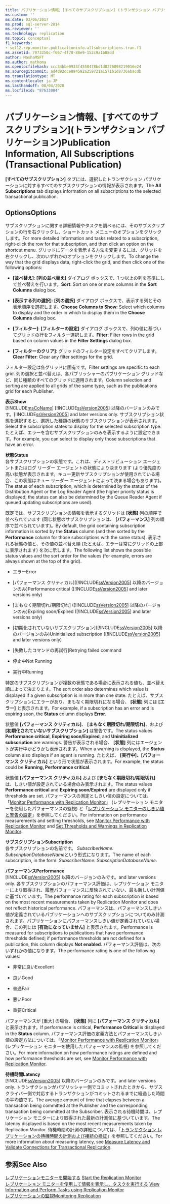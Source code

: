 ```yaml
---
title: パブリケーション情報、[すべてのサブスクリプション] (トランザクション パブリケーション) | Microsoft Docs
ms.custom: ''
ms.date: 03/06/2017
ms.prod: sql-server-2014
ms.reviewer: ''
ms.technology: replication
ms.topic: conceptual
f1_keywords:
- sql12.rep.monitor.publicationinfo.allsubscriptions.tran.f1
ms.assetid: 7073350c-f667-4f70-88e9-152c9a1b08dd
author: MashaMSFT
ms.author: mathoma
ms.openlocfilehash: ccc34bbe0933f4558478bd1d8276898219016e24
ms.sourcegitcommit: ad4d92dce894592a259721a1571b1d8736abacdb
ms.translationtype: MT
ms.contentlocale: ja-JP
ms.lasthandoff: 08/04/2020
ms.locfileid: "87633084"
---
```

# <a name="publication-information-all-subscriptions-transactional-publication"></a><span data-ttu-id="c46d3-102">パブリケーション情報、[すべてのサブスクリプション]\(トランザクション パブリケーション)</span><span class="sxs-lookup"><span data-stu-id="c46d3-102">Publication Information, All Subscriptions (Transactional Publication)</span></span>
  <span data-ttu-id="c46d3-103">**[すべてのサブスクリプション]** タブには、選択したトランザクション パブリケーションに対するすべてのサブスクリプションの情報が表示されます。</span><span class="sxs-lookup"><span data-stu-id="c46d3-103">The **All Subscriptions** tab displays information on all subscriptions to the selected transactional publication.</span></span>  
  
## <a name="options"></a><span data-ttu-id="c46d3-104">Options</span><span class="sxs-lookup"><span data-stu-id="c46d3-104">Options</span></span>  
 <span data-ttu-id="c46d3-105">サブスクリプションに関する詳細情報やタスクを調べるには、そのサブスクリプションの行を右クリックし、ショートカット メニューのオプションをクリックします。</span><span class="sxs-lookup"><span data-stu-id="c46d3-105">For more detailed information and tasks related to a subscription, right-click the row for that subscription, and then click an option on the shortcut menu.</span></span> <span data-ttu-id="c46d3-106">グリッドにデータを表示する方法を変更するには、グリッドを右クリックし、次のいずれかのオプションをクリックします。</span><span class="sxs-lookup"><span data-stu-id="c46d3-106">To change the way that the grid displays data, right-click the grid, and then click one of the following options:</span></span>  
  
-   <span data-ttu-id="c46d3-107">**[並べ替え]**: **[列の並べ替え]** ダイアログ ボックスで、1 つ以上の列を基準にして並べ替えを行います。</span><span class="sxs-lookup"><span data-stu-id="c46d3-107">**Sort**: Sort on one or more columns in the **Sort Columns** dialog box.</span></span>  
  
-   <span data-ttu-id="c46d3-108">**[表示する列の選択]**: **[列の選択]** ダイアログ ボックスで、表示する列とその表示順序を選択します。</span><span class="sxs-lookup"><span data-stu-id="c46d3-108">**Choose Columns to Show**: Select which columns to display and the order in which to display them in the **Choose Columns** dialog box.</span></span>  
  
-   <span data-ttu-id="c46d3-109">**[フィルター]**: **[フィルターの設定]** ダイアログ ボックスで、列の値に基づいてグリッドの行をフィルター選択します。</span><span class="sxs-lookup"><span data-stu-id="c46d3-109">**Filter**: Filter rows in the grid based on column values in the **Filter Settings** dialog box.</span></span>  
  
-   <span data-ttu-id="c46d3-110">**[フィルターのクリア]**: グリッドのフィルター設定をすべてクリアします。</span><span class="sxs-lookup"><span data-stu-id="c46d3-110">**Clear Filter**: Clear any filter settings for the grid.</span></span>  
  
 <span data-ttu-id="c46d3-111">フィルター設定は各グリッドに固有です。</span><span class="sxs-lookup"><span data-stu-id="c46d3-111">Filter settings are specific to each grid.</span></span> <span data-ttu-id="c46d3-112">列の選択と並べ替えは、各パブリッシャーのパブリケーション グリッドなど、同じ種類のすべてのグリッドに適用されます。</span><span class="sxs-lookup"><span data-stu-id="c46d3-112">Column selection and sorting are applied to all grids of the same type, such as the publications grid for each Publisher.</span></span>  
  
 <span data-ttu-id="c46d3-113">**表示**</span><span class="sxs-lookup"><span data-stu-id="c46d3-113">**Show**</span></span>  
 [!INCLUDE[msCoName](../../includes/msconame-md.md)] <span data-ttu-id="c46d3-114">[!INCLUDE[ssVersion2005](../../includes/ssversion2005-md.md)] 以降のバージョンのみです。</span><span class="sxs-lookup"><span data-stu-id="c46d3-114">[!INCLUDE[ssVersion2005](../../includes/ssversion2005-md.md)] and later versions only.</span></span> <span data-ttu-id="c46d3-115">サブスクリプション状態を選択すると、選択した種類の状態のサブスクリプションが表示されます。</span><span class="sxs-lookup"><span data-stu-id="c46d3-115">Select the subscription states to display for the selected subscription type.</span></span> <span data-ttu-id="c46d3-116">たとえば、エラーを含むサブスクリプションのみを表示するように設定できます。</span><span class="sxs-lookup"><span data-stu-id="c46d3-116">For example, you can select to display only those subscriptions that have an error.</span></span>  
  
 <span data-ttu-id="c46d3-117">**状態**</span><span class="sxs-lookup"><span data-stu-id="c46d3-117">**Status**</span></span>  
 <span data-ttu-id="c46d3-118">各サブスクリプションの状態です。これは、ディストリビューション エージェントまたはログ リーダー エージェントの状態により決まります (より優先度の高い状態が表示されます。キュー更新サブスクリプションが使用されている場合、この状態はキュー リーダー エージェントによって決まる場合もあります)。</span><span class="sxs-lookup"><span data-stu-id="c46d3-118">The status of each subscription, which is determined by the status of the Distribution Agent or the Log Reader Agent (the higher priority status is displayed; the status can also be determined by the Queue Reader Agent if queued updating subscriptions are used).</span></span>  
  
 <span data-ttu-id="c46d3-119">既定では、サブスクリプションの情報を表示するグリッドは **[状態]** 列の順序で並べられています (同じ状態のサブスクリプションは、 **[パフォーマンス]** 列の順序で並べられています)。</span><span class="sxs-lookup"><span data-stu-id="c46d3-119">By default, the grid containing subscription information is sorted by the **Status** column (and then sorted by the **Performance** column for those subscriptions with the same status).</span></span> <span data-ttu-id="c46d3-120">表示される状態の値と、その値の並べ替え順 (たとえば、エラーは常にグリッドの上部に表示されます) を次に示します。</span><span class="sxs-lookup"><span data-stu-id="c46d3-120">The following list shows the possible status values and the sort order for the values (for example, errors are always shown at the top of the grid).</span></span>  
  
-   <span data-ttu-id="c46d3-121">エラー</span><span class="sxs-lookup"><span data-stu-id="c46d3-121">Error</span></span>  
  
-   <span data-ttu-id="c46d3-122">[パフォーマンス クリティカル]\([!INCLUDE[ssVersion2005](../../includes/ssversion2005-md.md)] 以降のバージョンのみ)</span><span class="sxs-lookup"><span data-stu-id="c46d3-122">Performance critical ([!INCLUDE[ssVersion2005](../../includes/ssversion2005-md.md)] and later versions only)</span></span>  
  
-   <span data-ttu-id="c46d3-123">[まもなく期限切れ/期限切れ] ([!INCLUDE[ssVersion2005](../../includes/ssversion2005-md.md)] 以降のバージョンのみ)</span><span class="sxs-lookup"><span data-stu-id="c46d3-123">Expiring soon/Expired ([!INCLUDE[ssVersion2005](../../includes/ssversion2005-md.md)] and later versions only)</span></span>  
  
-   <span data-ttu-id="c46d3-124">[初期化されていないサブスクリプション]\([!INCLUDE[ssVersion2005](../../includes/ssversion2005-md.md)] 以降のバージョンのみ)</span><span class="sxs-lookup"><span data-stu-id="c46d3-124">Uninitialized subscription ([!INCLUDE[ssVersion2005](../../includes/ssversion2005-md.md)] and later versions only)</span></span>  
  
-   <span data-ttu-id="c46d3-125">[失敗したコマンドの再試行]</span><span class="sxs-lookup"><span data-stu-id="c46d3-125">Retrying failed command</span></span>  
  
-   <span data-ttu-id="c46d3-126">停止中</span><span class="sxs-lookup"><span data-stu-id="c46d3-126">Not Running</span></span>  
  
-   <span data-ttu-id="c46d3-127">実行中</span><span class="sxs-lookup"><span data-stu-id="c46d3-127">Running</span></span>  
  
 <span data-ttu-id="c46d3-128">特定のサブスクリプションが複数の状態である場合に表示される値も、並べ替え順によって決まります。</span><span class="sxs-lookup"><span data-stu-id="c46d3-128">The sort order also determines which value is displayed if a given subscription is in more than one state.</span></span> <span data-ttu-id="c46d3-129">たとえば、サブスクリプションにエラーがあり、まもなく期限切れになる場合、 **[状態]** 列には **[エラー]** と表示されます。</span><span class="sxs-lookup"><span data-stu-id="c46d3-129">For example, if a subscription has an error and is expiring soon, the **Status** column displays **Error**.</span></span>  
  
 <span data-ttu-id="c46d3-130">状態値 **[パフォーマンス クリティカル]**、 **[まもなく期限切れ/期限切れ]**、および **[初期化されていないサブスクリプション]** は警告です。</span><span class="sxs-lookup"><span data-stu-id="c46d3-130">The status values **Performance critical**, **Expiring soon/Expired**, and **Uninitialized subscription** are warnings.</span></span> <span data-ttu-id="c46d3-131">警告が表示される場合、 **[状態]** 列にはエージェントが実行中かどうかも表示されます。</span><span class="sxs-lookup"><span data-stu-id="c46d3-131">When a warning is displayed, the **Status** column also displays if an agent is running.</span></span> <span data-ttu-id="c46d3-132">たとえば、 **[実行中]、[パフォーマンス クリティカル]** という形で状態が表示されます。</span><span class="sxs-lookup"><span data-stu-id="c46d3-132">For example, the status could be **Running, Performance critical**.</span></span>  
  
 <span data-ttu-id="c46d3-133">状態値 **[パフォーマンス クリティカル]** および **[まもなく期限切れ/期限切れ]** は、しきい値が設定されている場合のみ表示されます。</span><span class="sxs-lookup"><span data-stu-id="c46d3-133">The status values **Performance critical** and **Expiring soon/Expired** are displayed only if thresholds are set.</span></span> <span data-ttu-id="c46d3-134">パフォーマンスの測定としきい値の設定については、「[Monitor Performance with Replication Monitor](monitor/monitor-performance-with-replication-monitor.md)」 (レプリケーション モニターを使用したパフォーマンスの監視) と「[レプリケーション モニターのしきい値と警告の設定](monitor/set-thresholds-and-warnings-in-replication-monitor.md)」を参照してください。</span><span class="sxs-lookup"><span data-stu-id="c46d3-134">For information on performance measurements and setting thresholds, see [Monitor Performance with Replication Monitor](monitor/monitor-performance-with-replication-monitor.md) and [Set Thresholds and Warnings in Replication Monitor](monitor/set-thresholds-and-warnings-in-replication-monitor.md).</span></span>  
  
 <span data-ttu-id="c46d3-135">**サブスクリプション**</span><span class="sxs-lookup"><span data-stu-id="c46d3-135">**Subscription**</span></span>  
 <span data-ttu-id="c46d3-136">各サブスクリプションの名前です。 *SubscriberName: SubscriptionDatabaseName*という形式になります。</span><span class="sxs-lookup"><span data-stu-id="c46d3-136">The name of each subscription, in the form: *SubscriberName: SubscriptionDatabaseName*.</span></span>  
  
 <span data-ttu-id="c46d3-137">**パフォーマンス**</span><span class="sxs-lookup"><span data-stu-id="c46d3-137">**Performance**</span></span>  
 [!INCLUDE[ssVersion2005](../../includes/ssversion2005-md.md)] <span data-ttu-id="c46d3-138">以降のバージョンのみです。</span><span class="sxs-lookup"><span data-stu-id="c46d3-138">and later versions only.</span></span> <span data-ttu-id="c46d3-139">各サブスクリプションのパフォーマンス評価は、レプリケーション モニターにより取得され、履歴パフォーマンスに反映されていない、最も新しい計測値に基づいています。</span><span class="sxs-lookup"><span data-stu-id="c46d3-139">The performance rating for each subscription is based on the most recent measurements taken by Replication Monitor and does not reflect historical performance.</span></span> <span data-ttu-id="c46d3-140">パフォーマンスは、パフォーマンスしきい値が定義されているパブリケーションへのサブスクリプションについてのみ計測されます。パブリケーションにパフォーマンスしきい値が定義されていない場合、この列には **[有効になっていません]** と表示されます。</span><span class="sxs-lookup"><span data-stu-id="c46d3-140">Performance is measured for subscriptions to publications that have performance thresholds defined; if performance thresholds are not defined for a publication, this column displays **Not enabled**.</span></span> <span data-ttu-id="c46d3-141">パフォーマンス評価は、次のいずれかの値になります。</span><span class="sxs-lookup"><span data-stu-id="c46d3-141">The performance rating is one of the following values:</span></span>  
  
-   <span data-ttu-id="c46d3-142">非常に良い</span><span class="sxs-lookup"><span data-stu-id="c46d3-142">Excellent</span></span>  
  
-   <span data-ttu-id="c46d3-143">良い</span><span class="sxs-lookup"><span data-stu-id="c46d3-143">Good</span></span>  
  
-   <span data-ttu-id="c46d3-144">普通</span><span class="sxs-lookup"><span data-stu-id="c46d3-144">Fair</span></span>  
  
-   <span data-ttu-id="c46d3-145">悪い</span><span class="sxs-lookup"><span data-stu-id="c46d3-145">Poor</span></span>  
  
-   <span data-ttu-id="c46d3-146">重要</span><span class="sxs-lookup"><span data-stu-id="c46d3-146">Critical</span></span>  
  
 <span data-ttu-id="c46d3-147">パフォーマンスが [重大] の場合、 **[状態]** 列に **[パフォーマンス クリティカル]** と表示されます。</span><span class="sxs-lookup"><span data-stu-id="c46d3-147">If performance is critical, **Performance Critical** is displayed in the **Status** column.</span></span> <span data-ttu-id="c46d3-148">パフォーマンス評価の定義方法とパフォーマンスしきい値の設定方法については、「[Monitor Performance with Replication Monitor](monitor/monitor-performance-with-replication-monitor.md)」 (レプリケーション モニターを使用したパフォーマンスの監視) を参照してください。</span><span class="sxs-lookup"><span data-stu-id="c46d3-148">For more information on how performance ratings are defined and how performance thresholds are set, see [Monitor Performance with Replication Monitor](monitor/monitor-performance-with-replication-monitor.md).</span></span>  
  
 <span data-ttu-id="c46d3-149">**待機時間**</span><span class="sxs-lookup"><span data-stu-id="c46d3-149">**Latency**</span></span>  
 [!INCLUDE[ssVersion2005](../../includes/ssversion2005-md.md)] <span data-ttu-id="c46d3-150">以降のバージョンのみです。</span><span class="sxs-lookup"><span data-stu-id="c46d3-150">and later versions only.</span></span> <span data-ttu-id="c46d3-151">トランザクションがパブリッシャー側でコミットされたときから、サブスクライバー側で対応するトランザクションがコミットされるまでに経過した時間の平均値です。</span><span class="sxs-lookup"><span data-stu-id="c46d3-151">The average amount of time that elapses between a transaction being committed at the Publisher and the corresponding transaction being committed at the Subscriber.</span></span> <span data-ttu-id="c46d3-152">表示される待機時間は、レプリケーション モニターにより取得された最新の計測値に基づいています。</span><span class="sxs-lookup"><span data-stu-id="c46d3-152">The latency displayed is based on the most recent measurements taken by Replication Monitor.</span></span> <span data-ttu-id="c46d3-153">待機時間の計測の詳細については、「[トランザクション レプリケーションの待機時間の計測および接続の検証](monitor/measure-latency-and-validate-connections-for-transactional-replication.md)」を参照してください。</span><span class="sxs-lookup"><span data-stu-id="c46d3-153">For more information about measuring latency, see [Measure Latency and Validate Connections for Transactional Replication](monitor/measure-latency-and-validate-connections-for-transactional-replication.md).</span></span>  
  
## <a name="see-also"></a><span data-ttu-id="c46d3-154">参照</span><span class="sxs-lookup"><span data-stu-id="c46d3-154">See Also</span></span>  
 <span data-ttu-id="c46d3-155">[レプリケーションモニターを開始する](monitor/start-the-replication-monitor.md) </span><span class="sxs-lookup"><span data-stu-id="c46d3-155">[Start the Replication Monitor](monitor/start-the-replication-monitor.md) </span></span>  
 <span data-ttu-id="c46d3-156">[レプリケーション モニターを使用して情報を表示し、タスクを実行する](monitor/view-information-and-perform-tasks-replication-monitor.md) </span><span class="sxs-lookup"><span data-stu-id="c46d3-156">[View Information and Perform Tasks using Replication Monitor](monitor/view-information-and-perform-tasks-replication-monitor.md) </span></span>  
 [<span data-ttu-id="c46d3-157">レプリケーションの監視</span><span class="sxs-lookup"><span data-stu-id="c46d3-157">Monitoring Replication</span></span>](monitoring-replication.md)  
  
  
